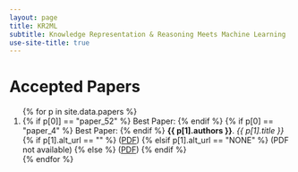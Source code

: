 ```yaml
---
layout: page
title: KR2ML
subtitle: Knowledge Representation & Reasoning Meets Machine Learning
use-site-title: true
---
```


# Accepted Papers

<div class="container">
  <ol>
    {% for p in site.data.papers %}
        <li id="{{ p[0] }}">
            {% if p[0]] == "paper_52" %}
              <span class="bg-success">Best Paper:</span> 
            {% endif %}
            {% if p[0] == "paper_4" %}
              <span class="bg-success">Best Paper:</span> 
            {% endif %}
            <b>{{ p[1].authors }}</b>.
            <i>{{ p[1].title }}</i>
            {% if p[1].alt_url == "" %}
              (<a href="{{ site.baseurl }}/papers/KR2ML_2019_{{ p[0] }}.pdf">PDF</a>)
            {% elsif p[1].alt_url == "NONE" %}
              (PDF not available)
            {% else %}
              (<a href="{{ p[1].alt_url }}">PDF</a>)
            {% endif %}
        </li>
    {% endfor %}
  </ol>
</div>
